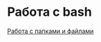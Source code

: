 # Работа с bash

[Работа с папками и файлами](https://drive.google.com/file/d/16dQdSzXvM_QYByISclAqOoQM1xcHff4j/view?usp=drive_link)
